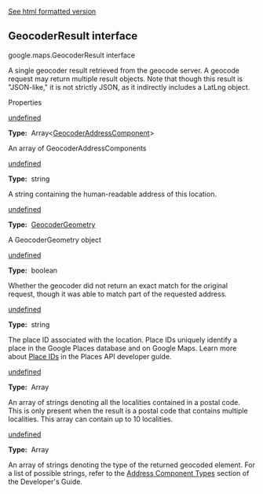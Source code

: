 [See html formatted version](https://huasofoundries.github.io/google-maps-documentation/GeocoderResult.html)

GeocoderResult interface
------------------------

google.maps.GeocoderResult interface

A single geocoder result retrieved from the geocode server. A geocode request may return multiple result objects. Note that though this result is "JSON-like," it is not strictly JSON, as it indirectly includes a LatLng object.

Properties

[undefined](#GeocoderResult.address_components)

**Type:**  Array<[GeocoderAddressComponent](/maps/documentation/javascript/reference/3.40/geocoder#GeocoderAddressComponent)\>

An array of GeocoderAddressComponents

[undefined](#GeocoderResult.formatted_address)

**Type:**  string

A string containing the human-readable address of this location.

[undefined](#GeocoderResult.geometry)

**Type:**  [GeocoderGeometry](/maps/documentation/javascript/reference/3.40/geocoder#GeocoderGeometry)

A GeocoderGeometry object

[undefined](#GeocoderResult.partial_match)

**Type:**  boolean

Whether the geocoder did not return an exact match for the original request, though it was able to match part of the requested address.

[undefined](#GeocoderResult.place_id)

**Type:**  string

The place ID associated with the location. Place IDs uniquely identify a place in the Google Places database and on Google Maps. Learn more about [Place IDs](/places/place-id) in the Places API developer guide.

[undefined](#GeocoderResult.postcode_localities)

**Type:**  Array<string>

An array of strings denoting all the localities contained in a postal code. This is only present when the result is a postal code that contains multiple localities. This array can contain up to 10 localities.

[undefined](#GeocoderResult.types)

**Type:**  Array<string>

An array of strings denoting the type of the returned geocoded element. For a list of possible strings, refer to the [Address Component Types](/maps/documentation/javascript/geocoding#GeocodingAddressTypes) section of the Developer's Guide.